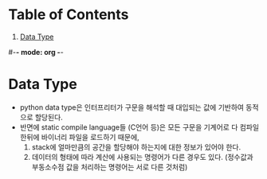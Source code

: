 
# Table of Contents

1.  [Data Type](#orgf568271)

\#-**- mode: org -**-


<a id="orgf568271"></a>

# Data Type

-   python data type은 인터프리터가 구문을 해석할 때 대입되는 값에 기반하여 동적으로 할당된다.
-   반면에 static compile language들 (C언어 등)은 모든 구문을 기계어로 다 컴파일 한뒤에 바이너리 파일을 로드하기 때문에,
    1.  stack에 얼마만큼의 공간을 할당해야 하는지에 대한 정보가 있어야 한다.
    2.  데이터의 형태에 따라 계산에 사용되는 명령어가 다른 경우도 있다. (정수값과 부동소수점 값을 처리하는 명령어는 서로 다른 것처럼)

